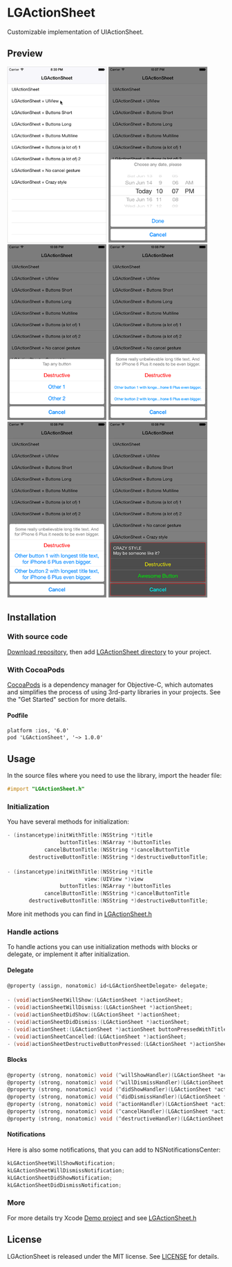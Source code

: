 # LGActionSheet

Customizable implementation of UIActionSheet.

## Preview

<img src="https://raw.githubusercontent.com/Friend-LGA/ReadmeFiles/master/LGActionSheet/Preview.gif" width="230"/>
<img src="https://raw.githubusercontent.com/Friend-LGA/ReadmeFiles/master/LGActionSheet/1.png" width="230"/>
<img src="https://raw.githubusercontent.com/Friend-LGA/ReadmeFiles/master/LGActionSheet/2.png" width="230"/>
<img src="https://raw.githubusercontent.com/Friend-LGA/ReadmeFiles/master/LGActionSheet/3.png" width="230"/>
<img src="https://raw.githubusercontent.com/Friend-LGA/ReadmeFiles/master/LGActionSheet/4.png" width="230"/>
<img src="https://raw.githubusercontent.com/Friend-LGA/ReadmeFiles/master/LGActionSheet/5.png" width="230"/>

## Installation

### With source code

[Download repository](https://github.com/Friend-LGA/LGActionSheet/archive/master.zip), then add [LGActionSheet directory](https://github.com/Friend-LGA/LGActionSheet/blob/master/LGActionSheet/) to your project.

### With CocoaPods

[CocoaPods](http://cocoapods.org/) is a dependency manager for Objective-C, which automates and simplifies the process of using 3rd-party libraries in your projects. See the "Get Started" section for more details.

#### Podfile

```
platform :ios, '6.0'
pod 'LGActionSheet', '~> 1.0.0'
```

## Usage

In the source files where you need to use the library, import the header file:

```objective-c
#import "LGActionSheet.h"
```

### Initialization

You have several methods for initialization:

```objective-c
- (instancetype)initWithTitle:(NSString *)title
                 buttonTitles:(NSArray *)buttonTitles
            cancelButtonTitle:(NSString *)cancelButtonTitle
       destructiveButtonTitle:(NSString *)destructiveButtonTitle;

- (instancetype)initWithTitle:(NSString *)title
                         view:(UIView *)view
                 buttonTitles:(NSArray *)buttonTitles
            cancelButtonTitle:(NSString *)cancelButtonTitle
       destructiveButtonTitle:(NSString *)destructiveButtonTitle;
```

More init methods you can find in [LGActionSheet.h](https://github.com/Friend-LGA/LGActionSheet/blob/master/LGActionSheet/LGActionSheet.h)

### Handle actions

To handle actions you can use initialization methods with blocks or delegate, or implement it after initialization.

#### Delegate

```objective-c
@property (assign, nonatomic) id<LGActionSheetDelegate> delegate;

- (void)actionSheetWillShow:(LGActionSheet *)actionSheet;
- (void)actionSheetWillDismiss:(LGActionSheet *)actionSheet;
- (void)actionSheetDidShow:(LGActionSheet *)actionSheet;
- (void)actionSheetDidDismiss:(LGActionSheet *)actionSheet;
- (void)actionSheet:(LGActionSheet *)actionSheet buttonPressedWithTitle:(NSString *)title index:(NSUInteger)index;
- (void)actionSheetCancelled:(LGActionSheet *)actionSheet;
- (void)actionSheetDestructiveButtonPressed:(LGActionSheet *)actionSheet;
```

#### Blocks

```objective-c
@property (strong, nonatomic) void (^willShowHandler)(LGActionSheet *actionSheet);
@property (strong, nonatomic) void (^willDismissHandler)(LGActionSheet *actionSheet);
@property (strong, nonatomic) void (^didShowHandler)(LGActionSheet *actionSheet);
@property (strong, nonatomic) void (^didDismissHandler)(LGActionSheet *actionSheet);
@property (strong, nonatomic) void (^actionHandler)(LGActionSheet *actionSheet, NSString *title, NSUInteger index);
@property (strong, nonatomic) void (^cancelHandler)(LGActionSheet *actionSheet, BOOL onButton);
@property (strong, nonatomic) void (^destructiveHandler)(LGActionSheet *actionSheet);
```

#### Notifications

Here is also some notifications, that you can add to NSNotificationsCenter:

```objective-c
kLGActionSheetWillShowNotification;
kLGActionSheetWillDismissNotification;
kLGActionSheetDidShowNotification;
kLGActionSheetDidDismissNotification;
```

### More

For more details try Xcode [Demo project](https://github.com/Friend-LGA/LGActionSheet/blob/master/Demo) and see [LGActionSheet.h](https://github.com/Friend-LGA/LGActionSheet/blob/master/LGActionSheet/LGActionSheet.h)

## License

LGActionSheet is released under the MIT license. See [LICENSE](https://raw.githubusercontent.com/Friend-LGA/LGActionSheet/master/LICENSE) for details.
